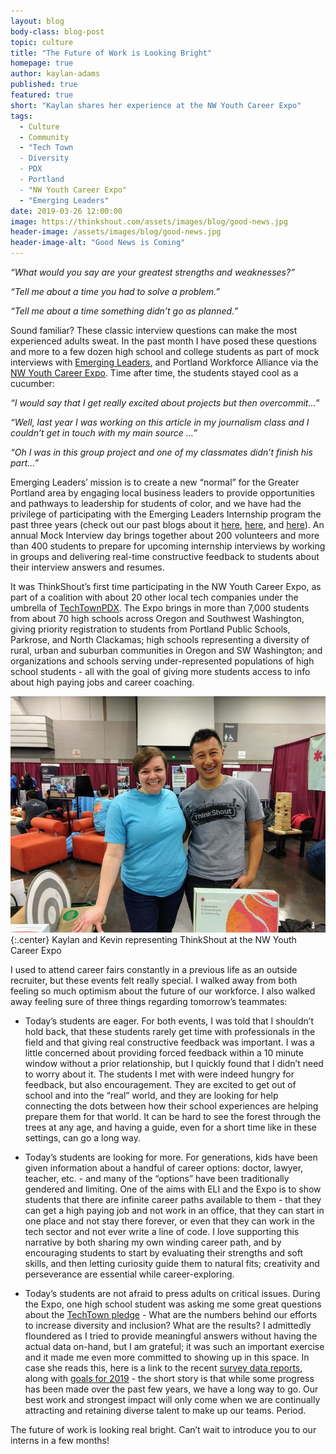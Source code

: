 ```yaml
---
layout: blog
body-class: blog-post
topic: culture
title: "The Future of Work is Looking Bright"
homepage: true
author: kaylan-adams
published: true
featured: true
short: "Kaylan shares her experience at the NW Youth Career Expo"
tags:
  - Culture
  - Community
  - "Tech Town
  - Diversity
  - PDX
  - Portland
  - "NW Youth Career Expo"
  - "Emerging Leaders"
date: 2019-03-26 12:00:00
image: https://thinkshout.com/assets/images/blog/good-news.jpg
header-image: /assets/images/blog/good-news.jpg
header-image-alt: "Good News is Coming"
---
```

_“What would you say are your greatest strengths and weaknesses?”_

_“Tell me about a time you had to solve a problem.”_

_“Tell me about a time something didn’t go as planned.”_

Sound familiar? These classic interview questions can make the most experienced adults sweat. In the past month I have posed these questions and more to a few dozen high school and college students as part of mock interviews with [Emerging Leaders](https://www.emergingleaderspdx.org/), and Portland Workforce Alliance via the [NW Youth Career Expo](https://www.portlandworkforcealliance.org/event/nw-youth-careers-expo-2019/). Time after time, the students stayed cool as a cucumber:

_“I would say that I get really excited about projects but then overcommit...”_

_“Well, last year I was working on this article in my journalism class and I couldn’t get in touch with my main source …”_

_“Oh I was in this group project and one of my classmates didn’t finish his part…”_

Emerging Leaders’ mission is to create a new “normal” for the Greater Portland area by engaging  local business leaders to provide opportunities and pathways to leadership for students of color, and we have had the privilege of participating with the Emerging Leaders Internship program the past three years (check out our past blogs about it [here](https://thinkshout.com/blog/2018/06/welcome-2018-interns/), [here](https://thinkshout.com/blog/2018/08/2018-Internship-Wrap-Up/), and [here](https://thinkshout.com/blog/2017/06/the-2017-thinkshout-interns/)). An annual Mock Interview day brings together about 200 volunteers and more than 400 students to prepare for upcoming internship interviews by working in groups and delivering real-time constructive feedback to students about their interview answers and resumes.

It was ThinkShout’s first time participating in the NW Youth Career Expo, as part of a coalition with about 20 other local tech companies under the umbrella of [TechTownPDX](https://techtownportland.com/). The Expo brings in more than 7,000 students from about 70 high schools across Oregon and Southwest Washington, giving priority registration to students from Portland Public Schools, Parkrose, and North Clackamas; high schools representing a diversity of rural, urban and suburban communities in Oregon and SW Washington; and organizations and schools serving under-represented populations of high school students - all with the goal of giving more students access to info about high paying jobs and career coaching.

![Kaylan and Kevin at the career Expo](/assets/images/blog/expo.jpg)
{:.center}
<span class="caption"><i class="fa fa-caret-up"></i>Kaylan and Kevin representing ThinkShout at the NW Youth Career Expo</span>

I used to attend career fairs constantly in a previous life as an outside recruiter, but these events felt really special. I walked away from both feeling so much optimism about the future of our workforce. I also walked away feeling sure of three things regarding tomorrow’s teammates:

- Today’s students are eager. For both events, I was told that I shouldn’t hold back, that these students rarely get time with professionals in the field and that giving real constructive feedback was important. I was a little concerned about providing forced feedback within a 10 minute window without a prior relationship, but I quickly found that I didn’t need to worry about it. The students I met with were indeed hungry for feedback, but also encouragement. They are excited to get out of school and into the “real” world, and they are looking for help connecting the dots between how their school experiences are helping prepare them for that world. It can be hard to see the forest through the trees at any age, and having a guide, even for a short time like in these settings, can go a long way.  

- Today’s students are looking for more. For generations, kids have been given information about a handful of career options: doctor, lawyer, teacher, etc. - and many of the “options” have been traditionally gendered and limiting. One of the aims with ELI and the Expo is to show students that there are infinite career paths available to them - that they can get a high paying job and not work in an office, that they can start in one place and not stay there forever, or even that they can work in the tech sector and not ever write a line of code. I love supporting this narrative by both sharing my own winding career path, and by encouraging students to start by evaluating their strengths and soft skills, and then letting curiosity guide them to natural fits; creativity and perseverance are essential while career-exploring.  

- Today’s students are not afraid to press adults on critical issues. During the Expo, one high school student was asking me some great questions about the [TechTown pledge](https://techtownportland.com/pledge/_) - What are the numbers behind our efforts to increase diversity and inclusion? What are the results? I admittedly floundered as I tried to provide meaningful answers without having the actual data on-hand, but I am grateful; it was such an important exercise and it made me even more committed to showing up in this space. In case she reads this, here is a link to the recent [survey data reports](https://techtown2018.herokuapp.com/), along with [goals for 2019](http://techtownportland.com/techtown-2018-year-in-review/) - the short story is that while some progress has been made over the past few years, we have a long way to go. Our best work and strongest impact will only come when we are continually attracting and retaining diverse talent to make up our teams. Period.

The future of work is looking real bright. Can’t wait to introduce you to our interns in a few months!
